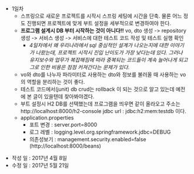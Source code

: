 * 1일차
  - 스프링으로 새로운 프로젝트를 시작시 스프링 세팅에 시간을 단축.
    물론 어느 정도 진행되면 프로젝트에 맞게 부트 설정을 세부적으로 변경하여야 한다.
  - **프로그램 설계시 DB 부터 시작하는 것이 아니다!!**
    vo, dto 생성 -> repository 생성 -> 서비스 생성 -> 서비스에 대한 테스트 코드 작성 및 테스트 실행 확인
    - *4일차에서 왜 우리나라에서 sql 중심적인 설계가 나오는지에 대한 이야기가 나왔는데, 프로젝트 시작시 진입 난이도가 가장 낮다는데 있다. 그러나 유지보수와 업무가 복잡해짐에 따라 중복되는 코드들이 계속 늘어나게 되고 그로 인한 비용은 점점 커져간다는 문제가 있다.*
  - vo와 dto를 나누자
    파라미터로 사용하는 dto와 정보를 불러올 때 사용하는 vo의 역할을 분리하는 것이 좋다.  
  - 테스트 코드에서(junit) db crud는 rollback 이 되는 것으로 알고 있는데 예전에 본 글이 있을텐데 찾아봐야겠다.
  - 부트 설정시 H2 DB를 선택했는데 프로그램을 띄우면 같이 올라오고 주소는 http://localhost:8000/h2-console jdbc url : jdbc:h2:mem:testdb
  이다.
  - application.properties
    - 포트 변경 : server.port=8000
    - 로그 레벨 : logging.level.org.springframework.jdbc=DEBUG
    - 의존성보기 : management.security.enabled=false (http://localhost:8000/beans)
- 작성 일 : 2017년 4월 8일
- 수정 일 : 2017년 5월 21일
